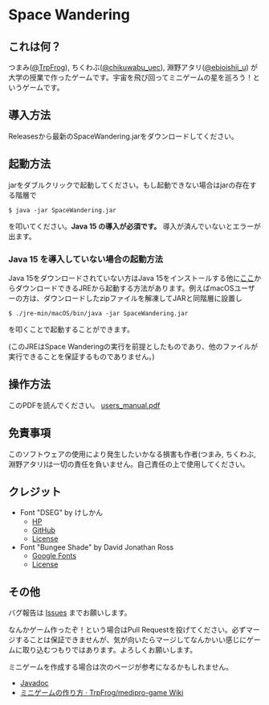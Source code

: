 # Space Wandering



## これは何？

つまみ([@TrpFrog](https://twitter.com/TrpFrog)), ちくわぶ([@chikuwabu_uec](https://twitter.com/chikuwabu_uec)), 淵野アタリ([@ebioishii_u](https://twitter.com/ebioishii_u)) が大学の授業で作ったゲームです。宇宙を飛び回ってミニゲームの星を巡ろう！というゲームです。



## 導入方法

Releasesから最新のSpaceWandering.jarをダウンロードしてください。



## 起動方法

jarをダブルクリックで起動してください。もし起動できない場合はjarの存在する階層で

```
$ java -jar SpaceWandering.jar
```

を叩いてください。**Java 15 の導入が必須です。** 導入が済んでいないとエラーが出ます。



### Java 15 を導入していない場合の起動方法

Java 15をダウンロードされていない方はJava 15をインストールする他に[ここ](https://github.com/TrpFrog/medipro-game/releases/download/v1.0-beta2/jre-min.zip)からダウンロードできるJREから起動する方法があります。例えばmacOSユーザーの方は、ダウンロードしたzipファイルを解凍してJARと同階層に設置し

```
$ ./jre-min/macOS/bin/java -jar SpaceWandering.jar
```

を叩くことで起動することができます。

(このJREはSpace Wanderingの実行を前提としたものであり、他のファイルが実行できることを保証するものでありません。)



## 操作方法

このPDFを読んでください。
[users_manual.pdf](https://github.com/TrpFrog/medipro-game/files/6149653/users_manual.pdf)


## 免責事項

このソフトウェアの使用により発生したいかなる損害も作者(つまみ, ちくわぶ, 淵野アタリ)は一切の責任を負いません。自己責任の上で使用してください。

## クレジット

- Font "DSEG" by けしかん
  - [HP](https://www.keshikan.net/fonts.html)
  - [GitHub](https://github.com/keshikan/DSEG)
  - [License](https://github.com/keshikan/DSEG/blob/master/DSEG-LICENSE.txt)
- Font "Bungee Shade" by David Jonathan Ross
  - [Google Fonts](https://fonts.google.com/specimen/Bungee+Shade)
  - [License](https://scripts.sil.org/cms/scripts/page.php?site_id=nrsi&id=OFL)

## その他

バグ報告は [Issues](https://github.com/TrpFrog/medipro-game/issues) までお願いします。

なんかゲーム作ったぞ！という場合はPull Requestを投げてください。必ずマージすることは保証できませんが、気が向いたらマージしてなんかいい感じにゲームに取り込むつもりではあります。よろしくお願いします。

ミニゲームを作成する場合は次のページが参考になるかもしれません。

-   [Javadoc](https://www.trpfrog.net/medipro-game/javadoc)
-   [ミニゲームの作り方 · TrpFrog/medipro-game Wiki](https://github.com/TrpFrog/medipro-game/wiki/%E3%83%9F%E3%83%8B%E3%82%B2%E3%83%BC%E3%83%A0%E3%81%AE%E4%BD%9C%E3%82%8A%E6%96%B9)